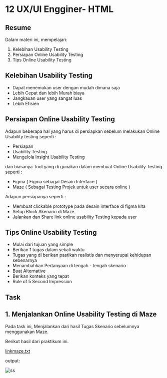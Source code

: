 # 12 UX/UI Engginer- HTML

## Resume
Dalam materi ini, mempelajari:
1. Kelebihan Usability Testing
2. Persiapan Online Usability Testing
3. Tips Online Usability Testing


## Kelebihan Usability Testing
- Dapat menemukan user dengan mudah dimana saja
- Lebih Cepat dan lebih Murah biaya
- Jangkauan user yang sangat luas
- Lebih Efisien

## Persiapan Online Usability Testing
Adapun beberapa hal yang harus di persiapkan sebelum melakukan Online Usability testing seperti :
- Persiapan
- Usability Testing
- Mengelola Insight Usability Testing

dan biasanya Tool yang di gunakan dalam membuat Online Usability Testing seperti :
- Figma ( Figma sebagai Desain Interface )
- Maze ( Sebagai Testing Projek untuk user secara online )

Adapun persiapanya seperti :
- Membuat clickable prototype pada desain interface di figma kita
- Setup Block Skenario di Maze
- Jalankan dan Share link online usability Testing kepada user 

## Tips Online Usability Testing
- Mulai dari tujuan yang simple
- Berikan 1 tugas dalam sekali waktu
- Tugas yang di berikan pastikan realistis dan menyerupai kehidupan sebenarnya
- Menambahkan Pertanyaan di tengah - tengah skenario
- Buat Alternative 
- Berikan konteks yang tepat
- Rule of 5 Second Impression

## Task
## 1. Menjalankan Online Usability Testing di Maze
Pada task ini, Menjalankan dari hasil Tugas Skenario sebelumnya menggunakan Maze.

Berikut hasil dari praktikum ini.

[linkmaze.txt](./praktikum/linkmaze.txt)

output:

![ss](./screenshots/ss.png)



